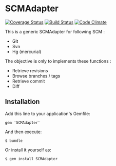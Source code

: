 # SCMAdapter
[![Coverage Status](https://img.shields.io/coveralls/nmeylan/SCMAdapter.svg)](https://coveralls.io/r/nmeylan/SCMAdapter?branch=master)
[![Build Status](https://travis-ci.org/nmeylan/SCMAdapter.svg?branch=master)](https://travis-ci.org/nmeylan/SCMAdapter)
[![Code Climate](https://codeclimate.com/github/nmeylan/SCMAdapter/badges/gpa.svg)](https://codeclimate.com/github/nmeylan/SCMAdapter)

This is a generic SCMAdapter for following SCM :
* Git
* Svn
* Hg (mercurial)

The objective is only to implements these functions :
* Retrieve revisions
* Browse branches / tags
* Retrieve commit
* Diff

## Installation

Add this line to your application's Gemfile:

    gem 'SCMAdapter'

And then execute:

    $ bundle

Or install it yourself as:

    $ gem install SCMAdapter

